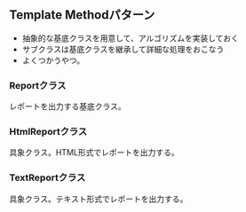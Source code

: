 ## Template Methodパターン

- 抽象的な基底クラスを用意して、アルゴリズムを実装しておく
- サブクラスは基底クラスを継承して詳細な処理をおこなう
- よくつかうやつ。

### Reportクラス

レポートを出力する基底クラス。

### HtmlReportクラス

具象クラス。HTML形式でレポートを出力する。

### TextReportクラス

具象クラス。テキスト形式でレポートを出力する。

